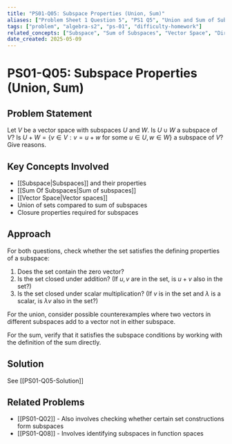 ```yaml
---
title: "PS01-Q05: Subspace Properties (Union, Sum)"
aliases: ["Problem Sheet 1 Question 5", "PS1 Q5", "Union and Sum of Subspaces"]
tags: ["problem", "algebra-s2", "ps-01", "difficulty-homework"]
related_concepts: ["Subspace", "Sum of Subspaces", "Vector Space", "Direct Sum"]
date_created: 2025-05-09
---
```


# PS01-Q05: Subspace Properties (Union, Sum)

## Problem Statement
Let $V$ be a vector space with subspaces $U$ and $W$. Is $U \cup W$ a subspace of $V$? Is $U + W = \{v \in V: v = u + w \text{ for some } u \in U, w \in W\}$ a subspace of $V$? Give reasons.

## Key Concepts Involved
- [[Subspace|Subspaces]] and their properties
- [[Sum Of Subspaces|Sum of subspaces]]
- [[Vector Space|Vector spaces]]
- Union of sets compared to sum of subspaces
- Closure properties required for subspaces

## Approach
For both questions, check whether the set satisfies the defining properties of a subspace:
1. Does the set contain the zero vector?
2. Is the set closed under addition? (If $u, v$ are in the set, is $u + v$ also in the set?)
3. Is the set closed under scalar multiplication? (If $v$ is in the set and $\lambda$ is a scalar, is $\lambda v$ also in the set?)

For the union, consider possible counterexamples where two vectors in different subspaces add to a vector not in either subspace.

For the sum, verify that it satisfies the subspace conditions by working with the definition of the sum directly.

## Solution
See [[PS01-Q05-Solution]]

## Related Problems
- [[PS01-Q02]] - Also involves checking whether certain set constructions form subspaces
- [[PS01-Q08]] - Involves identifying subspaces in function spaces
